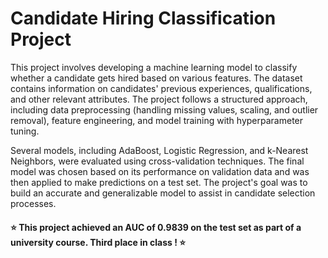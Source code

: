 # Candidate Hiring Classification Project

This project involves developing a machine learning model to classify whether a candidate gets hired based on various features. The dataset contains information on candidates' previous experiences, qualifications, and other relevant attributes. The project follows a structured approach, including data preprocessing (handling missing values, scaling, and outlier removal), feature engineering, and model training with hyperparameter tuning.

Several models, including AdaBoost, Logistic Regression, and k-Nearest Neighbors, were evaluated using cross-validation techniques. The final model was chosen based on its performance on validation data and was then applied to make predictions on a test set. The project's goal was to build an accurate and generalizable model to assist in candidate selection processes.

#### :star: This project achieved an AUC of 0.9839 on the test set as part of a university course. Third place in class ! :star:
